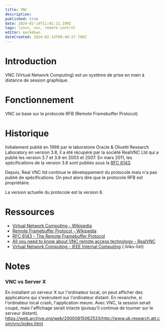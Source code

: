 ```yaml
---
title: VNC
description: 
published: true
date: 2024-02-14T11:01:11.190Z
tags: linux, vnc, remote-control
editor: markdown
dateCreated: 2024-02-14T09:40:27.708Z
---
```


# Introduction
VNC (Virtual Network Computing) est un système de prise en main à distance de session graphique.


# Fonctionnement
VNC se base sur le protocole RFB (Remote Framebuffer Protocol)

# Historique
Initialement publié en 1998 par le laboratoire Oracle & Olivetti Research Laboratory en version 3.8, il a été récupéré par la société RealVNC Ltd qui a publié les version 3.7 et 3.8 en 2003 et 2007. En mars 2011, les spécifications de la version 3.8 sont publiés sous la [RFC 6143](https://datatracker.ietf.org/doc/html/rfc6143).

Depuis, Real VNC ltd continue le développement du protocole mais n'a pas publié de spécifications. On peut alors dire que le protocole RFB est propriétaire.   

La version actuelle du protocole est la version 6.

# Ressources
- [Virtual Network Computing - Wikipedia](https://en.wikipedia.org/wiki/Virtual_Network_Computing)
- [Remote Framebuffer Protocol - Wikipedia](https://en.wikipedia.org/wiki/RFB_protocol)
- [RFC 6143 - The Remote Framebuffer Protocol](https://datatracker.ietf.org/doc/html/rfc6143)
- [All you need to know about VNC remote access technology - RealVNC](https://discover.realvnc.com/what-is-vnc-remote-access-technology)
- [Virtual Network Computing - IEEE Internal Computing](https://help.realvnc.com/hc/article_attachments/6864678826397/tr.98.1.pdf)
{.links-list}


# Notes
### VNC vs Server X
En installant un serveur X sur l'ordinateur local, on peut afficher des applications qui s'exécutent sur l'ordinateur distant. En revanche, si l'ordinateur local crash, l'application meure. Avec VNC, la session serait coupé, mais l'affichage serait intacte (puisqu'il continue de tourner sur le serveur distant).
https://web.archive.org/web/20000815062533/http://www.uk.research.att.com/vnc/index.html

